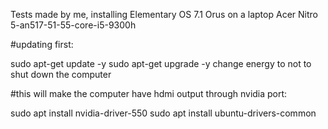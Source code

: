 Tests made by me, installing Elementary OS 7.1 Orus
on a laptop Acer Nitro 5-an517-51-55-core-i5-9300h


#updating first:

sudo apt-get update -y
sudo apt-get upgrade -y
change energy to not to shut down the computer

#this will make the computer have hdmi output through nvidia port:

sudo apt install nvidia-driver-550
sudo apt install ubuntu-drivers-common

